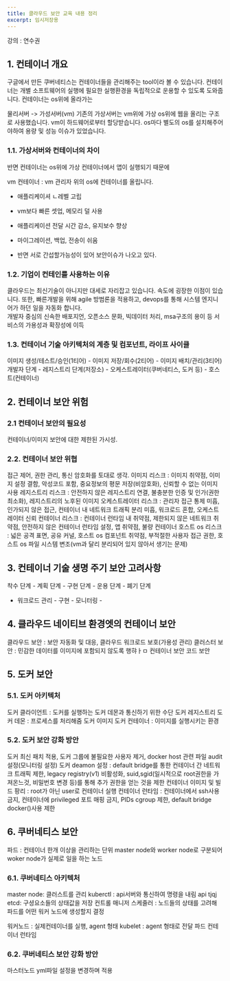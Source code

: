 ```yaml
---
title: 클라우드 보안 교육 내용 정리
excerpt: 임시저장용
---
```


강의 : 연수권

## 1. 컨테이너 개요
구글에서 만든 쿠버네티스는 컨테이너들을 관리해주는 tool이라 볼 수 있습니다. 컨테이너는 개별 소프트웨어의 실행에 필요한 실행환경을 독립적으로 운용할 수 있도록 도와줍니다. 컨테이너는 os위에 올라가는 

물리서버 -> 가성서버(vm) 기존의 가상서버는 vm위에 가상 os위에 웹을 올리는 구조로 사용했습니다. vm이 하드웨어로부터 할당받습니다. os마다 별도의 os를 설치해주어야하여 용량 및 성능 이슈가 있었습니다.  
### 1.1. 가상서버와 컨테이너의 차이
반면 컨테이너는 os위에 가상 컨테이너에서 앱이 실행되기 때문에 

vm 컨테이너 : vm 관리자 위의 os에 컨테이너를 올립니다.  

- 애플리케이셔 ㄴ레벨 고립
- vm보다 빠른 셋업, 메모리 덜 사용
- 애플리케이션 전달 시간 감소, 유지보수 향상
- 마이그레이션, 백업, 전송이 쉬움

- 반면 서로 간섭할가능성이 있어 보안이슈가 나오고 있다.

### 1.2. 기업이 컨테인를 사용하는 이유
클라우드는 최신기술이 아니지만 대세로 자리잡고 있습니다. 속도에 굉장한 이점이 있습니다. 또한, 빠른개발을 위해 agile 방범론을 적용하고, devops를 통해 시스템 엔지니어가 하던 일을 자동화 합니다.  
개발자 중심의 신속한 배포지언, 오픈소스 문화, 빅데이터 처리, msa구조의 용이 등 서비스의 가용성과 확장성에 이득

### 1.3. 컨테이너 기술 아키텍처의 계층 및 컴포넌트, 라이프 사이클
이미지 생성/테스트/승인(1티어) - 이미지 저장/회수(2티어) - 이미지 배치/관리(3티어)
개발자 단계 - 레지스트리 단계(저장소) - 오케스트레이터(쿠버네티스, 도커 등) - 호스트(컨테이너)

## 2. 컨테이너 보안 위험
### 2.1 컨테이너 보안의 필요성
컨테이너/이미지 보안에 대한 제한된 가시성.

### 2.2. 컨테이너 보안 위협
접근 제어, 권한 관리, 통신 암호화를 토대로 생각.
이미지 리스크 : 이미지 취약점, 이미지 설정 결함, 악성코드 포함, 중요정보의 평문 저장(비암호화), 신뢰할 수 없는 이미지 사용
레지스트리 리스크 : 안전하지 않은 레지스트리 연결, 불충분한 인증 및 인가(권한 최소화), 레지스트리의 노후된 이미지
오케스트레이터 리스크 : 관리자 접근 통제 미흡, 인가되지 않은 접근, 컨테이너 내 네트워크 트래픽 분리 미흡, 워크로드 혼합, 오케스트레이터 신뢰
컨테이너 리스크 : 컨테이너 런타임 내 취약점, 제한되지 않은 네트워크 취약점, 안전하지 않은 컨테이너 런타임 설정, 앱 취약점, 불량 컨테이너
호스트 os 리스크 : 넓은 공격 표면, 공유 커널, 호스트 os 컴포넌트 취약점, 부적절한 사용자 접근 권한, 호스트 os 파일 시스템 변조(vm과 달리 분리되어 있지 않아서 생기는 문제)

## 3. 컨테이너 기술 생명 주기 보안 고려사항
착수 단계 - 계획 단계 - 구현 단계 - 운용 단계 - 폐기 단계
 - 워크로드 관리 - 구현 - 모니터링 - 

## 4. 클라우드 네이티브 환경엣의 컨테이너 보안
클라우드 보안 : 보안 자동화 및 대응, 클라우드 워크로드 보호(가용성 관리)
클러스터 보안 : 민감한 데이터를 이미지에 포함되지 않도록 행햐ㅏㅁ
컨테이너 보안
코드 보안

## 5. 도커 보안
### 5.1. 도커 아키텍처
도커 클라이언트 : 도커를 실행하는 도커 데몬과 통신하기 위한 수단
도커 레지스트리
도커 데몬 : 프로세스를 처리해줌
도커 이미지
도커 컨테이너 : 이미지를 실행시키는 환경

### 5.2. 도커 보안 강화 방안
도커 최신 패치 적용, 도커 그룹에 불필요한 사용자 제거, docker host 관련 파일 audit 설정(모니터링 설정)
도커 deamon 설정 : default bridge를 통한 컨테이너 간 네트워크 트래픽 제한, legacy registry(v1) 비활성화, suid,sgid(일시적으로 root권한을 가져온느것, 비밀번호 변경 등)를 통해 추가 권한을 얻는 것을 제한
컨테이너 이미지 및 빌드 팡리 : root가 아닌 user로 컨테이너 실행
컨테이너 런타임 : 컨테이너에서 ssh사용 금지, 컨테이너에 privileged 포트 매핑 금지, PIDs cgroup 제한, default bridge docker()사용 제한

## 6. 쿠버네티스 보안
파드 : 컨테이너 한개 이상을 관리하는 단위
master node와 worker node로 구분되어 woker node가 실제로 일을 하는 노드
### 6.1. 쿠버네티스 아키텍처
master node: 클러스트를 관리
kuberctl : api서버와 통신하여 명령을 내림
api tjqj
etcd: 구셩요소들의 상태값을 저장
컨트롤 매니저
스케줄러 : 노드들의 상태를 고려해 파드를 어떤 워커 노드에 생성할지 결정

워커노드 : 실제컨테이너를 실행, agent 형태
kubelet : agent 형태로 전달
파드
컨테이너 런타임

### 6.2. 쿠버네티스 보안 강화 방안
마스터노드 
yml파일 설정을 변경하며 적용
